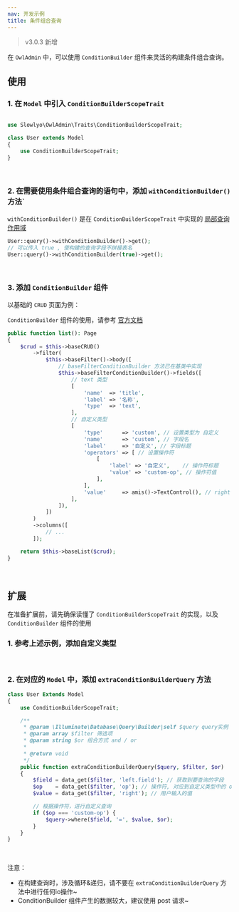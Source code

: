 ```yaml
---
nav: 开发示例
title: 条件组合查询
---
```


> v3.0.3 新增

在 `OwlAdmin` 中，可以使用 `ConditionBuilder` 组件来灵活的构建条件组合查询。

## 使用

### 1. 在 `Model` 中引入 `ConditionBuilderScopeTrait`

```php

use Slowlyo\OwlAdmin\Traits\ConditionBuilderScopeTrait;

class User extends Model
{
    use ConditionBuilderScopeTrait;
}
```

<br>

### 2. 在需要使用条件组合查询的语句中，添加 `withConditionBuilder()` 方法`

`withConditionBuilder()` 是在 `ConditionBuilderScopeTrait` 中实现的 [局部查询作用域](https://learnku.com/docs/laravel/9.x/eloquent/12251#f97e0f)

```php
User::query()->withConditionBuilder()->get();
// 可以传入 true , 使构建的查询字段不拼接表名
User::query()->withConditionBuilder(true)->get();
```

<br>

### 3. 添加 `ConditionBuilder` 组件

以基础的 `CRUD` 页面为例：

`ConditionBuilder` 组件的使用，请参考 [官方文档](https://aisuda.bce.baidu.com/amis/zh-CN/components/form/condition-builder)

```php
public function list(): Page
{
    $crud = $this->baseCRUD()
        ->filter(
            $this->baseFilter()->body([
                // baseFilterConditionBuilder 方法已在基类中实现
                $this->baseFilterConditionBuilder()->fields([
                    // text 类型
                    [
                        'name'  => 'title',
                        'label' => '名称',
                        'type'  => 'text',
                    ],
                    // 自定义类型
                    [
                        'type'      => 'custom', // 设置类型为 自定义
                        'name'      => 'custom', // 字段名
                        'label'     => '自定义', // 字段标题
                        'operators' => [ // 设置操作符
                            [
                                'label' => '自定义',    // 操作符标题
                                'value' => 'custom-op', // 操作符值
                            ],
                        ],
                        'value'     => amis()->TextControl(), // right 需要渲染的组件
                    ],
                ]),
            ])
        )
        ->columns([
            // ...
        ]);

    return $this->baseList($crud);
}
```

<br>

## 扩展

在准备扩展前，请先确保读懂了 `ConditionBuilderScopeTrait` 的实现，以及 `ConditionBuilder` 组件的使用

### 1. 参考上述示例，添加自定义类型

<br>

### 2. 在对应的 `Model` 中，添加 `extraConditionBuilderQuery` 方法

```php
class User Extends Model
{
    use ConditionBuilderScopeTrait;

    /**
     * @param \Illuminate\Database\Query\Builder|self $query query实例
     * @param array $filter 筛选项
     * @param string $or 组合方式 and / or
     *
     * @return void
     */
    public function extraConditionBuilderQuery($query, $filter, $or)
    {
        $field = data_get($filter, 'left.field'); // 获取到要查询的字段
        $op    = data_get($filter, 'op'); // 操作符, 对应到自定义类型中的 operators 下的某一项的 value
        $value = data_get($filter, 'right'); // 用户输入的值

        // 根据操作符，进行自定义查询
        if ($op === 'custom-op') {
            $query->where($field, '=', $value, $or);
        }
    }
}
```

<br>

注意：
- 在构建查询时，涉及循环&递归，请不要在 `extraConditionBuilderQuery` 方法中进行任何io操作~
- ConditionBuilder 组件产生的数据较大，建议使用 post 请求~

